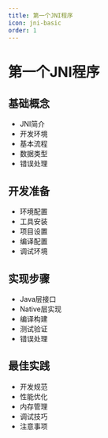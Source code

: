 ```yaml
---
title: 第一个JNI程序
icon: jni-basic
order: 1
---
```


# 第一个JNI程序

## 基础概念
- JNI简介
- 开发环境
- 基本流程
- 数据类型
- 错误处理

## 开发准备
- 环境配置
- 工具安装
- 项目设置
- 编译配置
- 调试环境

## 实现步骤
- Java层接口
- Native层实现
- 编译构建
- 测试验证
- 错误处理

## 最佳实践
- 开发规范
- 性能优化
- 内存管理
- 调试技巧
- 注意事项

